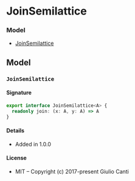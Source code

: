 
# JoinSemilattice







### Model

* [JoinSemilattice](#joinsemilattice)

## Model


### `JoinSemilattice`




#### Signature

```typescript
export interface JoinSemilattice<A> {
  readonly join: (x: A, y: A) => A
}
```

#### Details

* Added in 1.0.0


#### License

* MIT – Copyright (c) 2017-present Giulio Canti
